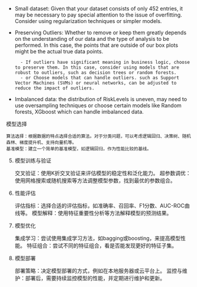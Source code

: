 - Small dataset: Given that your dataset consists of only 452 entries, it may be necessary to pay special attention to the issue of overfitting. Consider using regularization techniques or simpler models.

- Preserving Outliers: Whether to remove or keep them greatly depends on the understanding of our data and the type of analysis to be performed. In this case, the points that are outside of our box plots might be the actual true data points. 

        - If outliers have significant meaning in business logic, choose to preserve them. In this case, consider using models that are robust to outliers, such as decision trees or random forests.
        - or Choose models that can handle outliers. such as Support Vector Machines (SVMs) or neural networks, can be adjusted to reduce the impact of outliers.


- Imbalanced data: the distribution of RiskLevels is uneven, may need to use oversampling techniques or choose certain models like Random forests, XGboost which can handle imbalanced data.




模型选择

    算法选择：根据数据的特点选择合适的算法。对于分类问题，可以考虑逻辑回归、决策树、随机森林、梯度提升机、支持向量机等。
    基准模型：建立一个简单的基准模型，如逻辑回归，作为性能比较的基线。

5. 模型训练与验证

    交叉验证：使用K折交叉验证来评估模型的稳定性和泛化能力。
    超参数调优：使用网格搜索或随机搜索等方法调整模型参数，找到最优的参数组合。

6. 性能评估

    评估指标：选择合适的评估指标，如准确率、召回率、F1分数、AUC-ROC曲线等。
    模型解释：使用特征重要性分析等方法解释模型的预测结果。

7. 模型优化

    集成学习：尝试使用集成学习方法，如bagging或boosting，来提高模型性能。
    特征组合：尝试不同的特征组合，看是否能发现更好的特征子集。

8. 模型部署

    部署策略：决定模型部署的方式，例如在本地服务器或云平台上。
    监控与维护：部署后，需要持续监控模型的性能，并定期进行维护和更新。


